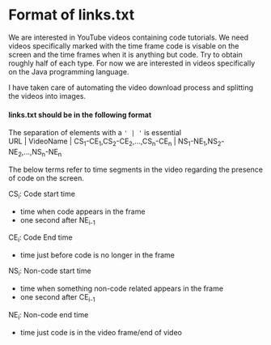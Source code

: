 # Format of links.txt

We are interested in YouTube videos containing code tutorials. We need videos specifically marked with the time frame code is visable on the screen and the time frames when it is anything but code. Try to obtain roughly half of each type. For now we are interested in videos specifically on the Java programming language.

I have taken care of automating the video download process and splitting the videos into images.

#### links.txt should be in the following format
The separation of elements with a ```' | '``` is essential  
URL | VideoName |  CS<sub>1</sub>-CE<sub>1</sub>,CS<sub>2</sub>-CE<sub>2</sub>,...,CS<sub>n</sub>-CE<sub>n</sub> | NS<sub>1</sub>-NE<sub>1</sub>,NS<sub>2</sub>-NE<sub>2</sub>,...,NS<sub>n</sub>-NE<sub>n</sub> 

The below terms refer to time segments in the video regarding the presence of code on the screen.

CS<sub>i</sub>: Code start time
  * time when code appears in the frame  
  * one second after NE<sub>i-1</sub> 

CE<sub>i</sub>: Code End time  
  * time just before code is no longer in the frame  

NS<sub>i</sub>: Non-code start time
  * time when something non-code related appears in the frame  
  * one second after CE<sub>i-1</sub>

NE<sub>i</sub>: Non-code end time  
  * time just code is in the video frame/end of video  

